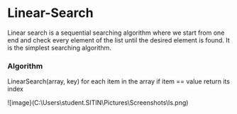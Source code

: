 # Linear-Search
Linear search is a sequential searching algorithm where we start from one end and check every element of the list until the desired element is found. It is the simplest searching algorithm.

### Algorithm
LinearSearch(array, key)
  for each item in the array
    if item == value
      return its index
      
![image}(C:\Users\student.SITIN\Pictures\Screenshots\ls.png)
